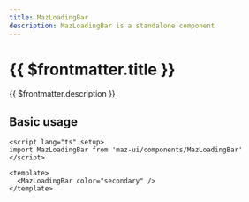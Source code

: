 ```yaml
---
title: MazLoadingBar
description: MazLoadingBar is a standalone component
---
```


# {{ $frontmatter.title }}

{{ $frontmatter.description }}

<!--@include: ./../.vitepress/mixins/getting-started.md-->

## Basic usage

<MazLoadingBar color="secondary" />

```vue
<script lang="ts" setup>
import MazLoadingBar from 'maz-ui/components/MazLoadingBar'
</script>

<template>
  <MazLoadingBar color="secondary" />
</template>
```

<!--@include: ./../../.vitepress/generated-docs/maz-loading-bar.doc.md-->
